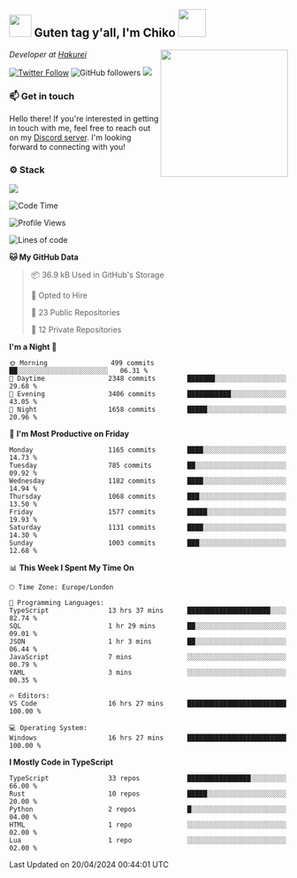 <h2><img src="https://cdn.discordapp.com/emojis/1100181376730402906.gif?quality=lossless" width="40"> Guten tag y'all, I'm Chiko <img src="https://a.ppy.sh/15907233" width="50"></h2>
<a href="https://twitter.com/Zzul0714/status/1654451338179395585?s=20"><img align='right' src="https://cdn.discordapp.com/attachments/1109162815866023976/1109163700583153705/FvXKt8paEAAR6Ak1.png" width="230"></a>
<p><em>Developer at <a href="https://github.com/hakureiapp">Hakurei</a></em></p>

[![Twitter Follow](https://img.shields.io/twitter/follow/chikoxq?label=Follow)](https://twitter.com/intent/follow?screen_name=chikoxq)
![GitHub followers](https://img.shields.io/github/followers/chikof?label=Follow&style=social)
![](https://komarev.com/ghpvc/?username=chikof&color=blue)

### 📫 Get in touch
Hello there! If you're interested in getting in touch with me, feel free to reach out on my [Discord server](https://discord.gg/sejc7TnX6N). I'm looking forward to connecting with you!

### ⚙️ Stack
![](https://skillicons.dev/icons?i=git,kubernetes,docker,js,ts,cloudflare,css,deno,express,graphql,html,mongodb,nestjs,py,react,apollo,bash,java,lua,nextjs,netlify,nodejs,ps,powershell,rust,neovim,tauri,sentry,postgres,tailwind,prisma,actix)

<!--START_SECTION:waka-->
![Code Time](http://img.shields.io/badge/Code%20Time-1%2C656%20hrs%2040%20mins-blue)

![Profile Views](http://img.shields.io/badge/Profile%20Views-6-blue)

![Lines of code](https://img.shields.io/badge/From%20Hello%20World%20I%27ve%20Written-6.9%20million%20lines%20of%20code-blue)

**🐱 My GitHub Data** 

> 📦 36.9 kB Used in GitHub's Storage 
 > 
> 💼 Opted to Hire
 > 
> 📜 23 Public Repositories 
 > 
> 🔑 12 Private Repositories 
 > 
**I'm a Night 🦉** 

```text
🌞 Morning                499 commits         ██░░░░░░░░░░░░░░░░░░░░░░░   06.31 % 
🌆 Daytime                2348 commits        ███████░░░░░░░░░░░░░░░░░░   29.68 % 
🌃 Evening                3406 commits        ███████████░░░░░░░░░░░░░░   43.05 % 
🌙 Night                  1658 commits        █████░░░░░░░░░░░░░░░░░░░░   20.96 % 
```
📅 **I'm Most Productive on Friday** 

```text
Monday                   1165 commits        ████░░░░░░░░░░░░░░░░░░░░░   14.73 % 
Tuesday                  785 commits         ██░░░░░░░░░░░░░░░░░░░░░░░   09.92 % 
Wednesday                1182 commits        ████░░░░░░░░░░░░░░░░░░░░░   14.94 % 
Thursday                 1068 commits        ███░░░░░░░░░░░░░░░░░░░░░░   13.50 % 
Friday                   1577 commits        █████░░░░░░░░░░░░░░░░░░░░   19.93 % 
Saturday                 1131 commits        ████░░░░░░░░░░░░░░░░░░░░░   14.30 % 
Sunday                   1003 commits        ███░░░░░░░░░░░░░░░░░░░░░░   12.68 % 
```


📊 **This Week I Spent My Time On** 

```text
🕑︎ Time Zone: Europe/London

💬 Programming Languages: 
TypeScript               13 hrs 37 mins      █████████████████████░░░░   82.74 % 
SQL                      1 hr 29 mins        ██░░░░░░░░░░░░░░░░░░░░░░░   09.01 % 
JSON                     1 hr 3 mins         ██░░░░░░░░░░░░░░░░░░░░░░░   06.44 % 
JavaScript               7 mins              ░░░░░░░░░░░░░░░░░░░░░░░░░   00.79 % 
YAML                     3 mins              ░░░░░░░░░░░░░░░░░░░░░░░░░   00.35 % 

🔥 Editors: 
VS Code                  16 hrs 27 mins      █████████████████████████   100.00 % 

💻 Operating System: 
Windows                  16 hrs 27 mins      █████████████████████████   100.00 % 
```

**I Mostly Code in TypeScript** 

```text
TypeScript               33 repos            ████████████████░░░░░░░░░   66.00 % 
Rust                     10 repos            █████░░░░░░░░░░░░░░░░░░░░   20.00 % 
Python                   2 repos             █░░░░░░░░░░░░░░░░░░░░░░░░   04.00 % 
HTML                     1 repo              ░░░░░░░░░░░░░░░░░░░░░░░░░   02.00 % 
Lua                      1 repo              ░░░░░░░░░░░░░░░░░░░░░░░░░   02.00 % 
```




 Last Updated on 20/04/2024 00:44:01 UTC
<!--END_SECTION:waka-->


<!--
<p align="center">
     <a href="https://discord.gg/HhybNhchcC"><img src="https://invidget.switchblade.xyz/sejc7TnX6N" align="center" ><a>
</p> 
-->
